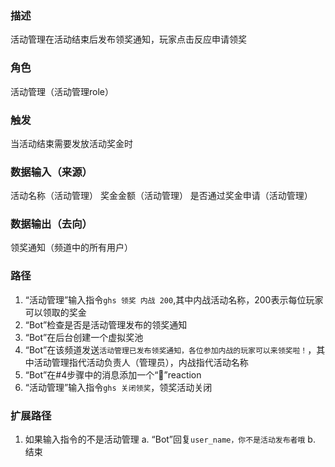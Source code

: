 ### 描述

活动管理在活动结束后发布领奖通知，玩家点击反应申请领奖

### 角色

活动管理（活动管理role）

### 触发

当活动结束需要发放活动奖金时

### 数据输入（来源）

活动名称（活动管理）
奖金金额（活动管理）
是否通过奖金申请（活动管理）

### 数据输出（去向）

领奖通知（频道中的所有用户）

### 路径

1. “活动管理”输入指令```ghs 领奖 内战 200```,其中内战活动名称，200表示每位玩家可以领取的奖金
2. “Bot”检查是否是活动管理发布的领奖通知
3. “Bot”在后台创建一个虚拟奖池
4. “Bot”在该频道发送```活动管理已发布领奖通知，各位参加内战的玩家可以来领奖啦！```，其中活动管理指代活动负责人（管理员），内战指代活动名称
5. “Bot”在#4步骤中的消息添加一个“🎲”reaction
6. “活动管理”输入指令```ghs 关闭领奖```，领奖活动关闭

### 扩展路径

1. 如果输入指令的不是活动管理
  a. “Bot”回复```user_name，你不是活动发布者哦```
  b. 结束
